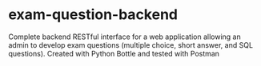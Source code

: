# exam-question-backend
Complete backend RESTful interface for a web application allowing an admin to develop exam questions (multiple choice, short answer, and SQL questions). Created with Python Bottle and tested with Postman
